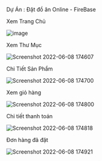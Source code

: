 Dự Án : Đặt đồ ăn Online - FireBase

Xem Trang Chủ

![image](https://user-images.githubusercontent.com/101659722/172597707-ad44a176-a9bc-4ae4-a27c-ef597ec88cb3.png)

Xem Thư Mục

![Screenshot 2022-06-08 174607](https://user-images.githubusercontent.com/101659722/172598671-dc10e437-0f13-431b-bfab-fa93ce882f28.png)

Chi Tiết Sản Phẩm

![Screenshot 2022-06-08 174700](https://user-images.githubusercontent.com/101659722/172598689-513db873-d97a-477d-bc7a-0deffb24ce9d.png)

Xem giỏ hàng

![Screenshot 2022-06-08 174800](https://user-images.githubusercontent.com/101659722/172598705-07fe77b2-1ace-4659-8eb6-41084e4a107d.png)

Chi tiết thanh toán  

![Screenshot 2022-06-08 174818](https://user-images.githubusercontent.com/101659722/172598717-cc20eaf2-2129-4ed4-8bfc-20b0fb8e6ee2.png)

Đơn hàng đã đặt

![Screenshot 2022-06-08 174921](https://user-images.githubusercontent.com/101659722/172598729-4aa0d4bb-d344-4d44-9909-ed5acce134a1.png)
